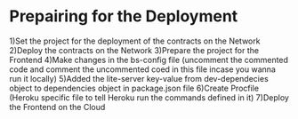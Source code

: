 # Prepairing for the Deployment   
1)Set the project for the deployment of the contracts on the Network
2)Deploy the contracts on the Network
3)Prepare the project for the Frontend
4)Make changes in the bs-config file (uncomment the commented code and comment the uncommented coed in this file incase you wanna run it locally)
5)Added the lite-server key-value from dev-dependecies object to dependencies object in package.json file 
6)Create Procfile (Heroku specific file to tell Heroku run the commands defined in it)
7)Deploy the Frontend on the Cloud
